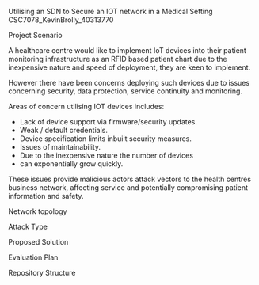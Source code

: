 Utilising an SDN to Secure an IOT network in a Medical Setting 
CSC7078_KevinBrolly_40313770

Project Scenario


A healthcare centre would like to implement IoT devices into their patient 
monitoring infrastructure as an RFID based patient chart due 
to the inexpensive nature and speed of deployment, they are keen to implement. 

However there have been concerns deploying such devices due to issues 
concerning security, data protection, service continuity and monitoring.

Areas of concern utilising IOT devices includes:
- Lack of device support via firmware/security updates. 
- Weak / default credentials. 
- Device specification limits inbuilt security measures. 
- Issues of maintainability. 
- Due to the inexpensive nature the number of devices 
- can exponentially grow quickly.

These issues provide malicious actors attack vectors to the health 
centres business network, affecting service and potentially 
compromising patient information and safety.

Network topology



Attack Type



Proposed Solution



Evaluation Plan



Repository Structure


